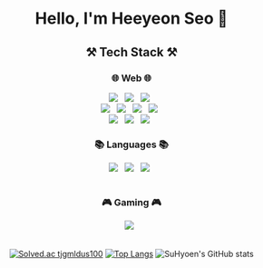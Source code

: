 <div align="center">
  <h1>Hello, I'm Heeyeon Seo 👋</h1>


  <h2 align="center"><b>⚒ Tech Stack ⚒</b></h2>
  <h3 align="center">🌐 Web 🌐</h3>
  <a><img src="https://img.shields.io/badge/Spring-6DB33F?style=flat-square&logo=Spring&logoColor=white"/></a> &nbsp 
  <a><img src="https://img.shields.io/badge/Spring Boot-13C100?style=flat-square&logo=Spring Boot&logoColor=white"/></a> &nbsp 
  <a><img src="https://img.shields.io/badge/Django-092E20?style=flat-square&logo=Django&logoColor=white"/></a> &nbsp 
  <br>
  <a><img src="https://img.shields.io/badge/React-61DAFB?style=flat-square&logo=React&logoColor=white"/></a> &nbsp 
  <a><img src="https://img.shields.io/badge/TypeScript-3178C6?style=flat-square&logo=TypeScript&logoColor=white"/></a> &nbsp
  <a><img src="https://img.shields.io/badge/JavaScript-F7DF1E?style=flat-square&logo=JavaScript&logoColor=white"/></a> &nbsp
  <a><img src="https://img.shields.io/badge/Vue.js-4FC08D?style=flat-square&logo=Vue.js&logoColor=white"/></a> &nbsp 
  <br>
  <a><img src="https://img.shields.io/badge/StyledComponent-DB7093?style=flat-square&logo=styled-components&logoColor=white"/></a> &nbsp 
  <a><img src="https://img.shields.io/badge/CSS3-1572B6?style=flat-square&logo=CSS3&logoColor=white"/></a> &nbsp
  <a><img src="https://img.shields.io/badge/MySQL-4479A1?style=flat-square&logo=MySQL&logoColor=white"/></a> &nbsp 
  <br>
  <h3 align="center">📚 Languages 📚</h3>
  <a><img src="https://img.shields.io/badge/Java-2C2255?style=flat-square&logo=Eclipse IDE&logoColor=white"/></a> &nbsp 
  <a><img src="https://img.shields.io/badge/Python-3776AB?style=flat-square&logo=Python&logoColor=white"/></a> &nbsp 
  <a><img src="https://img.shields.io/badge/c%23-%23239120.svg?style=flat-square&logo=c-sharp&logoColor=white"/></a> &nbsp
  <br>
  <br>
  <h3 align="center">🎮 Gaming 🎮</h3>
  <a><img src="https://img.shields.io/badge/unity-%23000000.svg?style=flat-square&logo=unity&logoColor=white"/></a> &nbsp
  <br>
  <br>
  


  [![Solved.ac tjgmldus100](http://mazassumnida.wtf/api/generate_badge?boj=tjgmldus100)](https://solved.ac/tjgmldus100)
  [![Top Langs](https://github-readme-stats.vercel.app/api/top-langs/?username=jjackdduke&layout=compact&theme=omni )](https://github.com/jjackdduke/github-readme-stats)
  ![SuHyoen's GitHub stats](https://github-readme-stats.vercel.app/api?username=jjackdduke&show_icons=true&theme=omni   )
</div>

<!--
**jjackdduke/jjackdduke** is a ✨ _special_ ✨ repository because its `README.md` (this file) appears on your GitHub profile.

Here are some ideas to get you started:

- 🔭 I’m currently working on ...
- 🌱 I’m currently learning ...
- 👯 I’m looking to collaborate on ...
- 🤔 I’m looking for help with ...
- 💬 Ask me about ...
- 📫 How to reach me: ...
- 😄 Pronouns: ...
- ⚡ Fun fact: ...
-->

<!--
**jjackdduke/jjackdduke** is a ✨ _special_ ✨ repository because its `README.md` (this file) appears on your GitHub profile.

Here are some ideas to get you started:

- 🔭 I’m currently working on ...
- 🌱 I’m currently learning ...
- 👯 I’m looking to collaborate on ...
- 🤔 I’m looking for help with ...
- 💬 Ask me about ...
- 📫 How to reach me: ...
- 😄 Pronouns: ...
- ⚡ Fun fact: ...
-->
